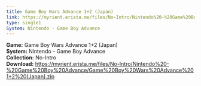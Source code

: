 ```yaml
---
title: Game Boy Wars Advance 1+2 (Japan)
link: https://myrient.erista.me/files/No-Intro/Nintendo%20-%20Game%20Boy%20Advance/Game%20Boy%20Wars%20Advance%201+2%20(Japan).zip
type: single1
System: Nintendo - Game Boy Advance
---
```

<b>Game:</b> Game Boy Wars Advance 1+2 (Japan)<br>
<b>System:</b> Nintendo - Game Boy Advance<br>
<b>Collection:</b> No-Intro<br>
<b>Download:</b> https://myrient.erista.me/files/No-Intro/Nintendo%20-%20Game%20Boy%20Advance/Game%20Boy%20Wars%20Advance%201+2%20(Japan).zip